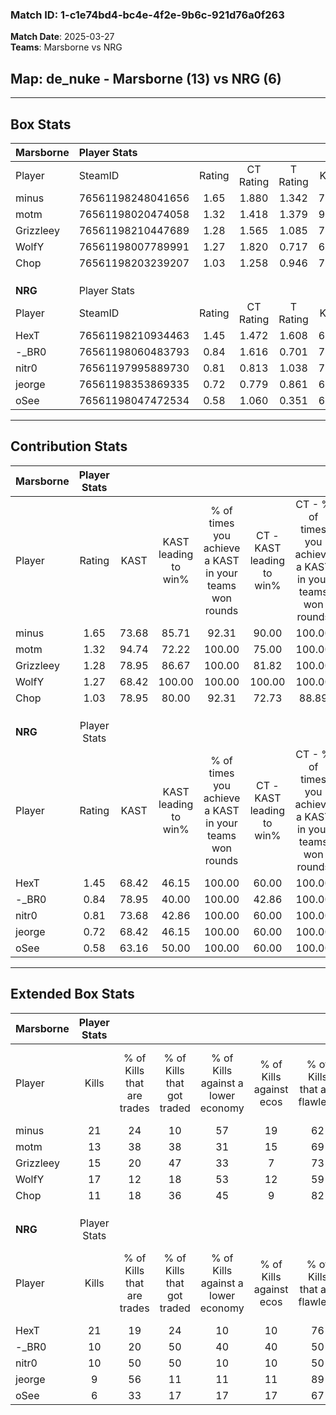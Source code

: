 ### Match ID: 1-c1e74bd4-bc4e-4f2e-9b6c-921d76a0f263  
**Match Date**: 2025-03-27  
**Teams**: Marsborne vs NRG  

## **Map**: de_nuke - Marsborne (13) vs NRG (6)  
---  

## Box Stats  

| **Marsborne** | Player Stats      |        |           |          |       |       |       |         |        |      |     |
| :- | :- | :-: | :-: | :-: | :-: | :-: | :-: | :-: | :-: | :-: | :-: |
| Player        | SteamID           | Rating | CT Rating | T Rating | KAST  |  ADR  | Kills | Assists | Deaths | K/D  | HS% |
| minus         | 76561198248041656 |  1.65  |   1.880   |  1.342   | 73.68 | 113.1 |  21   |    3    |   10   | 2.10 | 61  |
| motm          | 76561198020474058 |  1.32  |   1.418   |  1.379   | 94.74 | 69.6  |  13   |    6    |   10   | 1.30 | 92  |
| Grizzleey     | 76561198210447689 |  1.28  |   1.565   |  1.085   | 78.95 | 84.8  |  15   |    4    |   12   | 1.25 | 86  |
| WolfY         | 76561198007789991 |  1.27  |   1.820   |  0.717   | 68.42 | 89.6  |  17   |    3    |   13   | 1.31 | 35  |
| Chop          | 76561198203239207 |  1.03  |   1.258   |  0.946   | 78.95 | 56.9  |  11   |    3    |   11   | 1.00 | 54  |
|               |                   |        |           |          |       |       |       |         |        |      |     |
|               |                   |        |           |          |       |       |       |         |        |      |     |
|               |                   |        |           |          |       |       |       |         |        |      |     |
| **NRG**       | Player Stats      |        |           |          |       |       |       |         |        |      |     |
| Player        | SteamID           | Rating | CT Rating | T Rating | KAST  |  ADR  | Kills | Assists | Deaths | K/D  | HS% |
| HexT          | 76561198210934463 |  1.45  |   1.472   |  1.608   | 68.42 | 106.2 |  21   |    2    |   15   | 1.40 | 42  |
| -_BR0         | 76561198060483793 |  0.84  |   1.616   |  0.701   | 78.95 | 57.0  |  10   |    3    |   16   | 0.63 | 40  |
| nitr0         | 76561197995889730 |  0.81  |   0.813   |  1.038   | 73.68 | 60.5  |  10   |    3    |   16   | 0.63 | 40  |
| jeorge        | 76561198353869335 |  0.72  |   0.779   |  0.861   | 68.42 | 46.2  |   9   |    4    |   15   | 0.60 | 77  |
| oSee          | 76561198047472534 |  0.58  |   1.060   |  0.351   | 63.16 | 53.0  |   6   |    7    |   15   | 0.40 | 50  |
---  

## Contribution Stats  

| **Marsborne** | Player Stats |       |                      |                                                        |                           |                                                             |                          |                                                            |
| :- | :-: | :-: | :-: | :-: | :-: | :-: | :-: | :-: |
| Player        |    Rating    | KAST  | KAST leading to win% | % of times you achieve a KAST in your teams won rounds | CT - KAST leading to win% | CT - % of times you achieve a KAST in your teams won rounds | T - KAST leading to win% | T - % of times you achieve a KAST in your teams won rounds |
| minus         |     1.65     | 73.68 |        85.71         |                         92.31                          |           90.00           |                           100.00                            |          75.00           |                           75.00                            |
| motm          |     1.32     | 94.74 |        72.22         |                         100.00                         |           75.00           |                           100.00                            |          66.67           |                           100.00                           |
| Grizzleey     |     1.28     | 78.95 |        86.67         |                         100.00                         |           81.82           |                           100.00                            |          100.00          |                           100.00                           |
| WolfY         |     1.27     | 68.42 |        100.00        |                         100.00                         |          100.00           |                           100.00                            |          100.00          |                           100.00                           |
| Chop          |     1.03     | 78.95 |        80.00         |                         92.31                          |           72.73           |                            88.89                            |          100.00          |                           100.00                           |
|               |              |       |                      |                                                        |                           |                                                             |                          |                                                            |
|               |              |       |                      |                                                        |                           |                                                             |                          |                                                            |
|               |              |       |                      |                                                        |                           |                                                             |                          |                                                            |
| **NRG**       | Player Stats |       |                      |                                                        |                           |                                                             |                          |                                                            |
| Player        |    Rating    | KAST  | KAST leading to win% | % of times you achieve a KAST in your teams won rounds | CT - KAST leading to win% | CT - % of times you achieve a KAST in your teams won rounds | T - KAST leading to win% | T - % of times you achieve a KAST in your teams won rounds |
| HexT          |     1.45     | 68.42 |        46.15         |                         100.00                         |           60.00           |                           100.00                            |          37.50           |                           100.00                           |
| -_BR0         |     0.84     | 78.95 |        40.00         |                         100.00                         |           42.86           |                           100.00                            |          37.50           |                           100.00                           |
| nitr0         |     0.81     | 73.68 |        42.86         |                         100.00                         |           60.00           |                           100.00                            |          33.33           |                           100.00                           |
| jeorge        |     0.72     | 68.42 |        46.15         |                         100.00                         |           60.00           |                           100.00                            |          37.50           |                           100.00                           |
| oSee          |     0.58     | 63.16 |        50.00         |                         100.00                         |           60.00           |                           100.00                            |          42.86           |                           100.00                           |
---  

## Extended Box Stats  

| **Marsborne** | Player Stats |                            |                            |                                    |                         |                              |                                 |        |                             |                                     |                          |                               |                            |
| :- | :-: | :-: | :-: | :-: | :-: | :-: | :-: | :-: | :-: | :-: | :-: | :-: | :-: |
| Player        |    Kills     | % of Kills that are trades | % of Kills that got traded | % of Kills against a lower economy | % of Kills against ecos | % of Kills that are flawless | % of Kills that are close duels | Deaths | % of Deaths that get traded | % of Deaths against a lower economy | % of Deaths against ecos | % of Deaths that are flawless | % of Deaths that are close |
| minus         |      21      |             24             |             10             |                 57                 |           19            |              62              |               19                |   10   |             10              |                 20                  |            0             |              40               |             0              |
| motm          |      13      |             38             |             38             |                 31                 |           15            |              69              |                8                |   10   |             30              |                 20                  |            0             |              60               |             0              |
| Grizzleey     |      15      |             20             |             47             |                 33                 |            7            |              73              |                0                |   12   |             33              |                 17                  |            0             |              67               |             8              |
| WolfY         |      17      |             12             |             18             |                 53                 |           12            |              59              |                6                |   13   |             38              |                 23                  |            8             |              77               |             0              |
| Chop          |      11      |             18             |             36             |                 45                 |            9            |              82              |                9                |   11   |             36              |                 18                  |            0             |              91               |             9              |
|               |              |                            |                            |                                    |                         |                              |                                 |        |                             |                                     |                          |                               |                            |
|               |              |                            |                            |                                    |                         |                              |                                 |        |                             |                                     |                          |                               |                            |
|               |              |                            |                            |                                    |                         |                              |                                 |        |                             |                                     |                          |                               |                            |
| **NRG**       | Player Stats |                            |                            |                                    |                         |                              |                                 |        |                             |                                     |                          |                               |                            |
| Player        |    Kills     | % of Kills that are trades | % of Kills that got traded | % of Kills against a lower economy | % of Kills against ecos | % of Kills that are flawless | % of Kills that are close duels | Deaths | % of Deaths that get traded | % of Deaths against a lower economy | % of Deaths against ecos | % of Deaths that are flawless | % of Deaths that are close |
| HexT          |      21      |             19             |             24             |                 10                 |           10            |              76              |                0                |   15   |             27              |                  7                  |            7             |              60               |             13             |
| -_BR0         |      10      |             20             |             50             |                 40                 |           40            |              50              |               10                |   16   |             44              |                  6                  |            6             |              75               |             19             |
| nitr0         |      10      |             50             |             50             |                 10                 |           10            |              50              |               10                |   16   |             31              |                  6                  |            6             |              56               |             0              |
| jeorge        |      9       |             56             |             11             |                 11                 |           11            |              89              |                0                |   15   |             27              |                  7                  |            7             |              73               |             7              |
| oSee          |      6       |             33             |             17             |                 17                 |           17            |              67              |                0                |   15   |              7              |                  7                  |            7             |              73               |             7              |

